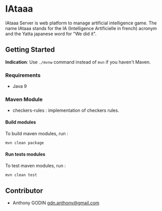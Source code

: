 # IAtaaa

IAtaaa Server is web platform to manage artificial intelligence game. The name IAtaaa stands for the IA (Intelligence Artificielle in french) acronym and the Yatta japanese word for "We did it".

## Getting Started

**Indication**: Use `./mvnw` command instead of `mvn` if you haven't Maven.

### Requirements
* Java 9

### Maven Module
* checkers-rules : implementation of checkers rules.

#### Build modules
To build maven modules, run :
```sh
mvn clean package
```

#### Run tests modules
To test maven modules, run :
```sh
mvn clean test
```

## Contributor
* Anthony GODIN <gdn.anthony@gmail.com>
